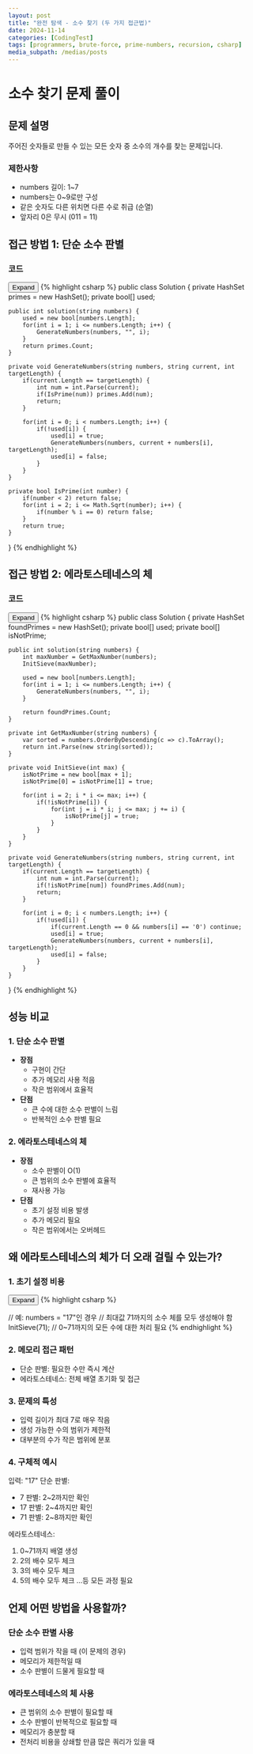 ```yaml
---
layout: post
title: "완전 탐색 - 소수 찾기 (두 가지 접근법)"
date: 2024-11-14
categories: [CodingTest]
tags: [programmers, brute-force, prime-numbers, recursion, csharp]
media_subpath: /medias/posts
---
```


# 소수 찾기 문제 풀이

## 문제 설명
주어진 숫자들로 만들 수 있는 모든 숫자 중 소수의 개수를 찾는 문제입니다.

### 제한사항
- numbers 길이: 1~7
- numbers는 0~9로만 구성
- 같은 숫자도 다른 위치면 다른 수로 취급 (순열)
- 앞자리 0은 무시 (011 = 11)

## 접근 방법 1: 단순 소수 판별

### 코드
<div class="code-block-container">
    <button class="code-toggle">Expand</button>
    {% highlight csharp %}
public class Solution {
    private HashSet<int> primes = new HashSet<int>();
    private bool[] used;
    
    public int solution(string numbers) {
        used = new bool[numbers.Length];
        for(int i = 1; i <= numbers.Length; i++) {
            GenerateNumbers(numbers, "", i);
        }
        return primes.Count;
    }
    
    private void GenerateNumbers(string numbers, string current, int targetLength) {
        if(current.Length == targetLength) {
            int num = int.Parse(current);
            if(IsPrime(num)) primes.Add(num);
            return;
        }
        
        for(int i = 0; i < numbers.Length; i++) {
            if(!used[i]) {
                used[i] = true;
                GenerateNumbers(numbers, current + numbers[i], targetLength);
                used[i] = false;
            }
        }
    }
    
    private bool IsPrime(int number) {
        if(number < 2) return false;
        for(int i = 2; i <= Math.Sqrt(number); i++) {
            if(number % i == 0) return false;
        }
        return true;
    }
}
{% endhighlight %}
</div>

## 접근 방법 2: 에라토스테네스의 체

### 코드
<div class="code-block-container">
    <button class="code-toggle">Expand</button>
    {% highlight csharp %}
public class Solution {
    private HashSet<int> foundPrimes = new HashSet<int>();
    private bool[] used;
    private bool[] isNotPrime;
    
    public int solution(string numbers) {
        int maxNumber = GetMaxNumber(numbers);
        InitSieve(maxNumber);
        
        used = new bool[numbers.Length];
        for(int i = 1; i <= numbers.Length; i++) {
            GenerateNumbers(numbers, "", i);
        }
        
        return foundPrimes.Count;
    }
    
    private int GetMaxNumber(string numbers) {
        var sorted = numbers.OrderByDescending(c => c).ToArray();
        return int.Parse(new string(sorted));
    }
    
    private void InitSieve(int max) {
        isNotPrime = new bool[max + 1];
        isNotPrime[0] = isNotPrime[1] = true;
        
        for(int i = 2; i * i <= max; i++) {
            if(!isNotPrime[i]) {
                for(int j = i * i; j <= max; j += i) {
                    isNotPrime[j] = true;
                }
            }
        }
    }
    
    private void GenerateNumbers(string numbers, string current, int targetLength) {
        if(current.Length == targetLength) {
            int num = int.Parse(current);
            if(!isNotPrime[num]) foundPrimes.Add(num);
            return;
        }
        
        for(int i = 0; i < numbers.Length; i++) {
            if(!used[i]) {
                if(current.Length == 0 && numbers[i] == '0') continue;
                used[i] = true;
                GenerateNumbers(numbers, current + numbers[i], targetLength);
                used[i] = false;
            }
        }
    }
}
    {% endhighlight %}
</div>

## 성능 비교

### 1. 단순 소수 판별
- **장점**
  - 구현이 간단
  - 추가 메모리 사용 적음
  - 작은 범위에서 효율적
- **단점**
  - 큰 수에 대한 소수 판별이 느림
  - 반복적인 소수 판별 필요

### 2. 에라토스테네스의 체
- **장점**
  - 소수 판별이 O(1)
  - 큰 범위의 소수 판별에 효율적
  - 재사용 가능
- **단점**
  - 초기 설정 비용 발생
  - 추가 메모리 필요
  - 작은 범위에서는 오버헤드

## 왜 에라토스테네스의 체가 더 오래 걸릴 수 있는가?

### 1. 초기 설정 비용
<div class="code-block-container">
    <button class="code-toggle">Expand</button>
    {% highlight csharp %}
    
// 예: numbers = "17"인 경우
// 최대값 71까지의 소수 체를 모두 생성해야 함
InitSieve(71);  // 0~71까지의 모든 수에 대한 처리 필요
    {% endhighlight %}
</div>

### 2. 메모리 접근 패턴
- 단순 판별: 필요한 수만 즉시 계산
- 에라토스테네스: 전체 배열 초기화 및 접근

### 3. 문제의 특성
- 입력 길이가 최대 7로 매우 작음
- 생성 가능한 수의 범위가 제한적
- 대부분의 수가 작은 범위에 분포

### 4. 구체적 예시
입력: "17"
단순 판별:
- 7 판별: 2~2까지만 확인
- 17 판별: 2~4까지만 확인
- 71 판별: 2~8까지만 확인

에라토스테네스:
1. 0~71까지 배열 생성
2. 2의 배수 모두 체크
3. 3의 배수 모두 체크
4. 5의 배수 모두 체크
...등 모든 과정 필요

## 언제 어떤 방법을 사용할까?

### 단순 소수 판별 사용
- 입력 범위가 작을 때 (이 문제의 경우)
- 메모리가 제한적일 때
- 소수 판별이 드물게 필요할 때

### 에라토스테네스의 체 사용
- 큰 범위의 소수 판별이 필요할 때
- 소수 판별이 반복적으로 필요할 때
- 메모리가 충분할 때
- 전처리 비용을 상쇄할 만큼 많은 쿼리가 있을 때
